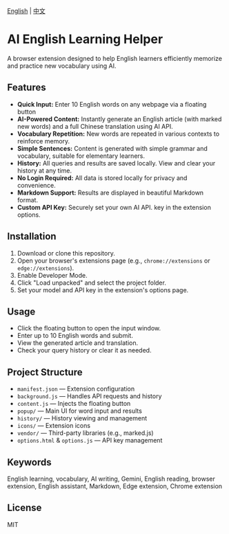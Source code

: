[English](README.eng.md) | [中文](README.zh.md)
# AI English Learning Helper
A browser extension designed to help English learners efficiently memorize and practice new vocabulary using AI.

## Features
- **Quick Input:** Enter 10 English words on any webpage via a floating button
- **AI-Powered Content:** Instantly generate an English article (with marked new words) and a full Chinese translation using AI API.
- **Vocabulary Repetition:** New words are repeated in various contexts to reinforce memory.
- **Simple Sentences:** Content is generated with simple grammar and vocabulary, suitable for elementary learners.
- **History:** All queries and results are saved locally. View and clear your history at any time.
- **No Login Required:** All data is stored locally for privacy and convenience.
- **Markdown Support:** Results are displayed in beautiful Markdown format.
- **Custom API Key:** Securely set your own AI API. key in the extension options.

## Installation
1. Download or clone this repository.
2. Open your browser's extensions page (e.g., `chrome://extensions` or `edge://extensions`).
3. Enable Developer Mode.
4. Click "Load unpacked" and select the project folder.
5. Set your model and API key in the extension's options page.

## Usage
- Click the floating button to open the input window.
- Enter up to 10 English words and submit.
- View the generated article and translation.
- Check your query history or clear it as needed.

## Project Structure
- `manifest.json` — Extension configuration
- `background.js` — Handles API requests and history
- `content.js` — Injects the floating button
- `popup/` — Main UI for word input and results
- `history/` — History viewing and management
- `icons/` — Extension icons
- `vendor/` — Third-party libraries (e.g., marked.js)
- `options.html` & `options.js` — API key management

## Keywords
English learning, vocabulary, AI writing, Gemini, English reading, browser extension, English assistant, Markdown, Edge extension, Chrome extension

## License
MIT
